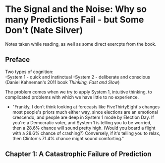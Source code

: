 # The Signal and the Noise: Why so many Predictions Fail - but Some Don't (Nate Silver)

Notes taken while reading, as well as some direct exercpts from the book.

## Preface
Two types of cognition:  
-System 1 - quick and instinctual
-System 2 - deliberate and conscious
(Daniel Kahneman's 2011 book *Thinking, Fast and Slow*)

The problem comes when we try to apply System 1, intuitive thinking, to complicated problems with which we have little to no experience.

- "Frankly, I don't think looking at forecasts like FiveThirtyEight's changes most people's priors much either way, since elections are an emotional crescendo, and people are deep in System 1 mode by Election Day. If you're a Democratic voter, and System 1 is telling you to be worried, then a 28.6% chance will sound pretty high. (Would you board a flight with a 28.6% chance of crashing?) Conversely, if it's telling you to relax, then Clinton's 71.4% chance might sound comforting."

## Chapter 1: A Catastrophic Failure of Prediction